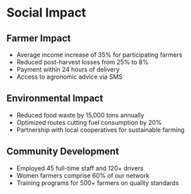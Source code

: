 # Social Impact

## Farmer Impact
- Average income increase of 35% for participating farmers
- Reduced post-harvest losses from 25% to 8%
- Payment within 24 hours of delivery
- Access to agronomic advice via SMS

## Environmental Impact
- Reduced food waste by 15,000 tons annually
- Optimized routes cutting fuel consumption by 20%
- Partnership with local cooperatives for sustainable farming

## Community Development
- Employed 45 full-time staff and 120+ drivers
- Women farmers comprise 60% of our network
- Training programs for 500+ farmers on quality standards
